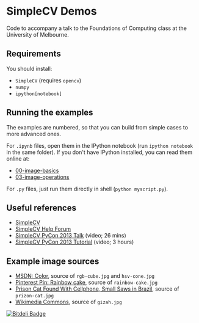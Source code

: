 # SimpleCV Demos

Code to accompany a talk to the Foundations of Computing class at the University of Melbourne.

## Requirements

You should install:

- `SimpleCV` (requires `opencv`)
- `numpy`
- `ipython[notebook]`

## Running the examples

The examples are numbered, so that you can build from simple cases to more advanced ones.

For `.ipynb` files, open them in the IPython notebook (run `ipython notebook` in the same folder). If you don't have IPython installed, you can read them online at:
- [00-image-basics](http://nbviewer.ipython.org/github/larsyencken/simplecv-demo/blob/master/00-image-basics.ipynb)
- [03-image-operations](http://nbviewer.ipython.org/github/larsyencken/simplecv-demo/blob/master/03-image-operations.ipynb)

For `.py` files, just run them directly in shell (`python myscript.py`).

## Useful references

- [SimpleCV](http://www.simplecv.org/)
- [SimpleCV Help Forum](http://help.simplecv.org/questions/)
- [SimpleCV PyCon 2013 Talk](http://simplecv.org/news/2013/03/simplecv-talk-pycon) (video; 26 mins)
- [SimpleCV PyCon 2013 Tutorial](http://www.simplecv.org/news/2013/03/simplecv-tutorial-pycon-0) (video; 3 hours)

## Example image sources

- [MSDN: Color](http://msdn.microsoft.com/en-us/library/windows/desktop/aa511283.aspx), source of `rgb-cube.jpg` and `hsv-cone.jpg`
- [Pinterest Pin: Rainbow cake](http://pitereset-pin.blogspot.com/2013/01/rainbow-cake.html), source of `rainbow-cake.jpg`
- [Prison Cat Found With Cellphone, Small Saws in Brazil](http://www.heavy.com/news/2013/01/prison-cat-cellphone-saws/), source of `prizon-cat.jpg`
- [Wikimedia Commons](http://commons.wikimedia.org/wiki/File:All_Gizah_Pyramids.jpg), source of `gizah.jpg`

[![Bitdeli Badge](https://d2weczhvl823v0.cloudfront.net/larsyencken/simplecv-demo/trend.png)](https://bitdeli.com/free "Bitdeli Badge")
